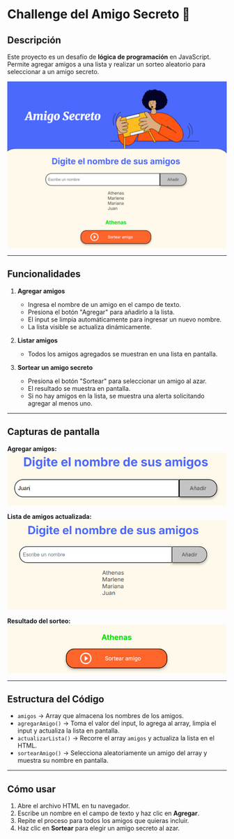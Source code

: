 # Challenge del Amigo Secreto  🎁

## Descripción
Este proyecto es un desafío de **lógica de programación** en JavaScript.  
Permite agregar amigos a una lista y realizar un sorteo aleatorio para seleccionar a un amigo secreto.

![Vista de la aplicación](assets/VistaCompleta.png)

---

## Funcionalidades

1. **Agregar amigos**
   - Ingresa el nombre de un amigo en el campo de texto.
   - Presiona el botón "Agregar" para añadirlo a la lista.
   - El input se limpia automáticamente para ingresar un nuevo nombre.
   - La lista visible se actualiza dinámicamente.

2. **Listar amigos**
   - Todos los amigos agregados se muestran en una lista en pantalla.
   
3. **Sortear un amigo secreto**
   - Presiona el botón "Sortear" para seleccionar un amigo al azar.
   - El resultado se muestra en pantalla.
   - Si no hay amigos en la lista, se muestra una alerta solicitando agregar al menos uno.

---

## Capturas de pantalla

**Agregar amigos:**  
![Agregar amigos](assets/AgregarAmigo.png)

**Lista de amigos actualizada:**  
![Lista de amigos](assets/Lista.png)

**Resultado del sorteo:**  
![Resultado sorteo](assets/Resultado.png)

---

## Estructura del Código

- `amigos` → Array que almacena los nombres de los amigos.  
- `agregarAmigo()` → Toma el valor del input, lo agrega al array, limpia el input y actualiza la lista en pantalla.  
- `actualizarLista()` → Recorre el array `amigos` y actualiza la lista en el HTML.  
- `sortearAmigo()` → Selecciona aleatoriamente un amigo del array y muestra su nombre en pantalla.

---

## Cómo usar

1. Abre el archivo HTML en tu navegador.  
2. Escribe un nombre en el campo de texto y haz clic en **Agregar**.  
3. Repite el proceso para todos los amigos que quieras incluir.  
4. Haz clic en **Sortear** para elegir un amigo secreto al azar. 
